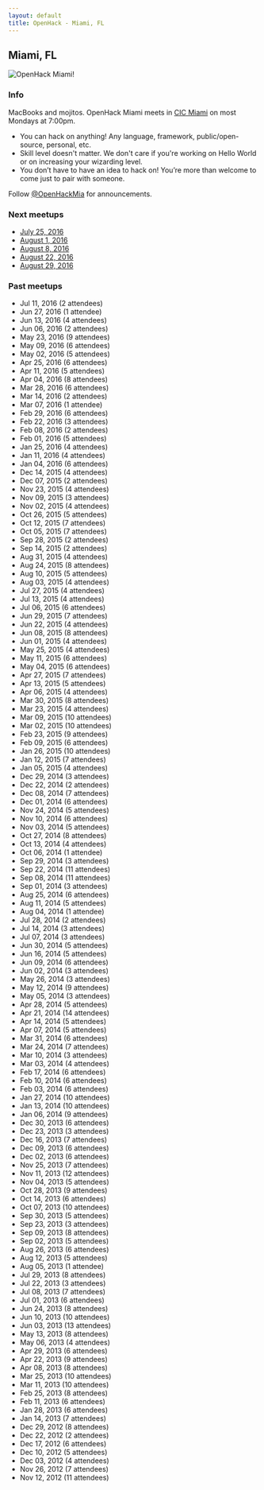 ```yaml
---
layout: default
title: OpenHack - Miami, FL
---
```


## Miami, FL

![OpenHack Miami!](/miami/macbook_mojito.jpg)

### Info

MacBooks and mojitos. OpenHack Miami meets in [CIC Miami](http://miami.cic.us/) on most Mondays at 7:00pm.

* You can hack on anything! Any language, framework, public/open-source, personal, etc.
* Skill level doesn't matter. We don't care if you're working on Hello World or on increasing your wizarding level.
* You don’t have to have an idea to hack on! You’re more than welcome to come just to pair with someone.

Follow [@OpenHackMia](http://twitter.com/openhackmia) for announcements.

### Next meetups

* [July 25, 2016](http://www.meetup.com/miamirb/events/232424826/)
* [August 1, 2016](http://www.meetup.com/miamirb/events/232764261/)
* [August 8, 2016](http://www.meetup.com/miamirb/events/232764270/)
* [August 22, 2016](http://www.meetup.com/miamirb/events/232764278/)
* [August 29, 2016](http://www.meetup.com/miamirb/events/232764293/)

### Past meetups

* Jul 11, 2016 (2 attendees)
* Jun 27, 2016 (1 attendee)
* Jun 13, 2016 (4 attendees)
* Jun 06, 2016 (2 attendees)
* May 23, 2016 (9 attendees)
* May 09, 2016 (6 attendees)
* May 02, 2016 (5 attendees)
* Apr 25, 2016 (6 attendees)
* Apr 11, 2016 (5 attendees)
* Apr 04, 2016 (8 attendees)
* Mar 28, 2016 (6 attendees)
* Mar 14, 2016 (2 attendees)
* Mar 07, 2016 (1 attendee)
* Feb 29, 2016 (6 attendees)
* Feb 22, 2016 (3 attendees)
* Feb 08, 2016 (2 attendees)
* Feb 01, 2016 (5 attendees)
* Jan 25, 2016 (4 attendees)
* Jan 11, 2016 (4 attendees)
* Jan 04, 2016 (6 attendees)
* Dec 14, 2015 (4 attendees)
* Dec 07, 2015 (2 attendees)
* Nov 23, 2015 (4 attendees)
* Nov 09, 2015 (3 attendees)
* Nov 02, 2015 (4 attendees)
* Oct 26, 2015 (5 attendees)
* Oct 12, 2015 (7 attendees)
* Oct 05, 2015 (7 attendees)
* Sep 28, 2015 (2 attendees)
* Sep 14, 2015 (2 attendees)
* Aug 31, 2015 (4 attendees)
* Aug 24, 2015 (8 attendees)
* Aug 10, 2015 (5 attendees)
* Aug 03, 2015 (4 attendees)
* Jul 27, 2015 (4 attendees)
* Jul 13, 2015 (4 attendees)
* Jul 06, 2015 (6 attendees)
* Jun 29, 2015 (7 attendees)
* Jun 22, 2015 (4 attendees)
* Jun 08, 2015 (8 attendees)
* Jun 01, 2015 (4 attendees)
* May 25, 2015 (4 attendees)
* May 11, 2015 (6 attendees)
* May 04, 2015 (6 attendees)
* Apr 27, 2015 (7 attendees)
* Apr 13, 2015 (5 attendees)
* Apr 06, 2015 (4 attendees)
* Mar 30, 2015 (8 attendees)
* Mar 23, 2015 (4 attendees)
* Mar 09, 2015 (10 attendees)
* Mar 02, 2015 (10 attendees)
* Feb 23, 2015 (9 attendees)
* Feb 09, 2015 (6 attendees)
* Jan 26, 2015 (10 attendees)
* Jan 12, 2015 (7 attendees)
* Jan 05, 2015 (4 attendees)
* Dec 29, 2014 (3 attendees)
* Dec 22, 2014 (2 attendees)
* Dec 08, 2014 (7 attendees)
* Dec 01, 2014 (6 attendees)
* Nov 24, 2014 (5 attendees)
* Nov 10, 2014 (6 attendees)
* Nov 03, 2014 (5 attendees)
* Oct 27, 2014 (8 attendees)
* Oct 13, 2014 (4 attendees)
* Oct 06, 2014 (1 attendee)
* Sep 29, 2014 (3 attendees)
* Sep 22, 2014 (11 attendees)
* Sep 08, 2014 (11 attendees)
* Sep 01, 2014 (3 attendees)
* Aug 25, 2014 (6 attendees)
* Aug 11, 2014 (5 attendees)
* Aug 04, 2014 (1 attendee)
* Jul 28, 2014 (2 attendees)
* Jul 14, 2014 (3 attendees)
* Jul 07, 2014 (3 attendees)
* Jun 30, 2014 (5 attendees)
* Jun 16, 2014 (5 attendees)
* Jun 09, 2014 (6 attendees)
* Jun 02, 2014 (3 attendees)
* May 26, 2014 (3 attendees)
* May 12, 2014 (9 attendees)
* May 05, 2014 (3 attendees)
* Apr 28, 2014 (5 attendees)
* Apr 21, 2014 (14 attendees)
* Apr 14, 2014 (5 attendees)
* Apr 07, 2014 (5 attendees)
* Mar 31, 2014 (6 attendees)
* Mar 24, 2014 (7 attendees)
* Mar 10, 2014 (3 attendees)
* Mar 03, 2014 (4 attendees)
* Feb 17, 2014 (6 attendees)
* Feb 10, 2014 (6 attendees)
* Feb 03, 2014 (6 attendees)
* Jan 27, 2014 (10 attendees)
* Jan 13, 2014 (10 attendees)
* Jan 06, 2014 (9 attendees)
* Dec 30, 2013 (6 attendees)
* Dec 23, 2013 (3 attendees)
* Dec 16, 2013 (7 attendees)
* Dec 09, 2013 (6 attendees)
* Dec 02, 2013 (6 attendees)
* Nov 25, 2013 (7 attendees)
* Nov 11, 2013 (12 attendees)
* Nov 04, 2013 (5 attendees)
* Oct 28, 2013 (9 attendees)
* Oct 14, 2013 (6 attendees)
* Oct 07, 2013 (10 attendees)
* Sep 30, 2013 (5 attendees)
* Sep 23, 2013 (3 attendees)
* Sep 09, 2013 (8 attendees)
* Sep 02, 2013 (5 attendees)
* Aug 26, 2013 (6 attendees)
* Aug 12, 2013 (5 attendees)
* Aug 05, 2013 (1 attendee)
* Jul 29, 2013 (8 attendees)
* Jul 22, 2013 (3 attendees)
* Jul 08, 2013 (7 attendees)
* Jul 01, 2013 (6 attendees)
* Jun 24, 2013 (8 attendees)
* Jun 10, 2013 (10 attendees)
* Jun 03, 2013 (13 attendees)
* May 13, 2013 (8 attendees)
* May 06, 2013 (4 attendees)
* Apr 29, 2013 (6 attendees)
* Apr 22, 2013 (9 attendees)
* Apr 08, 2013 (8 attendees)
* Mar 25, 2013 (10 attendees)
* Mar 11, 2013 (10 attendees)
* Feb 25, 2013 (8 attendees)
* Feb 11, 2013 (6 attendees)
* Jan 28, 2013 (6 attendees)
* Jan 14, 2013 (7 attendees)
* Dec 29, 2012 (8 attendees)
* Dec 22, 2012 (2 attendees)
* Dec 17, 2012 (6 attendees)
* Dec 10, 2012 (5 attendees)
* Dec 03, 2012 (4 attendees)
* Nov 26, 2012 (7 attendees)
* Nov 12, 2012 (11 attendees)
